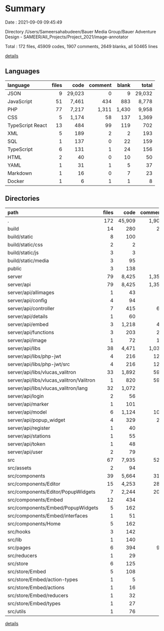 # Summary

Date : 2021-09-09 09:45:49

Directory /Users/Sameersahabudeen/Bauer Media Group/Bauer Adventure Design - SAMEER/All_Projects/Project_2021/image-annotator

Total : 172 files,  45909 codes, 1907 comments, 2649 blanks, all 50465 lines

[details](details.md)

## Languages
| language | files | code | comment | blank | total |
| :--- | ---: | ---: | ---: | ---: | ---: |
| JSON | 9 | 29,023 | 0 | 9 | 29,032 |
| JavaScript | 51 | 7,461 | 434 | 883 | 8,778 |
| PHP | 77 | 7,217 | 1,311 | 1,430 | 9,958 |
| CSS | 5 | 1,174 | 58 | 137 | 1,369 |
| TypeScript React | 13 | 484 | 99 | 119 | 702 |
| XML | 5 | 189 | 2 | 2 | 193 |
| SQL | 1 | 137 | 0 | 22 | 159 |
| TypeScript | 6 | 131 | 1 | 24 | 156 |
| HTML | 2 | 40 | 0 | 10 | 50 |
| YAML | 1 | 31 | 1 | 5 | 37 |
| Markdown | 1 | 16 | 0 | 7 | 23 |
| Docker | 1 | 6 | 1 | 1 | 8 |

## Directories
| path | files | code | comment | blank | total |
| :--- | ---: | ---: | ---: | ---: | ---: |
| . | 172 | 45,909 | 1,907 | 2,649 | 50,465 |
| build | 14 | 280 | 23 | 14 | 317 |
| build/static | 8 | 100 | 2 | 1 | 103 |
| build/static/css | 2 | 2 | 0 | 0 | 2 |
| build/static/js | 3 | 3 | 1 | 0 | 4 |
| build/static/media | 3 | 95 | 1 | 1 | 97 |
| public | 3 | 138 | 4 | 15 | 157 |
| server | 79 | 8,425 | 1,351 | 1,634 | 11,410 |
| server/api | 79 | 8,425 | 1,351 | 1,634 | 11,410 |
| server/api/allimages | 1 | 43 | 2 | 8 | 53 |
| server/api/config | 4 | 94 | 8 | 29 | 131 |
| server/api/controller | 7 | 415 | 62 | 108 | 585 |
| server/api/details | 1 | 60 | 2 | 11 | 73 |
| server/api/embed | 3 | 1,218 | 40 | 207 | 1,465 |
| server/api/functions | 3 | 203 | 26 | 29 | 258 |
| server/api/image | 1 | 72 | 12 | 9 | 93 |
| server/api/libs | 38 | 4,471 | 1,037 | 860 | 6,368 |
| server/api/libs/php-jwt | 4 | 216 | 120 | 27 | 363 |
| server/api/libs/php-jwt/src | 4 | 216 | 120 | 27 | 363 |
| server/api/libs/vlucas_valitron | 33 | 1,892 | 597 | 221 | 2,710 |
| server/api/libs/vlucas_valitron/Valitron | 1 | 820 | 596 | 161 | 1,577 |
| server/api/libs/vlucas_valitron/lang | 32 | 1,072 | 1 | 60 | 1,133 |
| server/api/login | 2 | 56 | 9 | 15 | 80 |
| server/api/marker | 1 | 101 | 2 | 10 | 113 |
| server/api/model | 6 | 1,124 | 101 | 254 | 1,479 |
| server/api/popup_widget | 4 | 329 | 28 | 45 | 402 |
| server/api/register | 1 | 40 | 6 | 7 | 53 |
| server/api/stations | 1 | 55 | 3 | 9 | 67 |
| server/api/token | 1 | 48 | 2 | 12 | 62 |
| server/api/user | 2 | 79 | 3 | 8 | 90 |
| src | 67 | 7,935 | 527 | 946 | 9,408 |
| src/assets | 2 | 94 | 1 | 1 | 96 |
| src/components | 39 | 5,664 | 317 | 600 | 6,581 |
| src/components/Editor | 15 | 4,253 | 284 | 389 | 4,926 |
| src/components/Editor/PopupWidgets | 7 | 2,244 | 205 | 153 | 2,602 |
| src/components/Embed | 12 | 434 | 1 | 94 | 529 |
| src/components/Embed/PopupWidgets | 5 | 162 | 0 | 36 | 198 |
| src/components/Embed/interfaces | 1 | 51 | 0 | 9 | 60 |
| src/components/Home | 5 | 162 | 0 | 21 | 183 |
| src/hooks | 3 | 142 | 0 | 32 | 174 |
| src/lib | 1 | 140 | 1 | 30 | 171 |
| src/pages | 6 | 394 | 99 | 71 | 564 |
| src/reducers | 1 | 29 | 2 | 4 | 35 |
| src/store | 6 | 125 | 0 | 25 | 150 |
| src/store/Embed | 5 | 108 | 0 | 20 | 128 |
| src/store/Embed/action-types | 1 | 5 | 0 | 0 | 5 |
| src/store/Embed/actions | 1 | 16 | 0 | 4 | 20 |
| src/store/Embed/reducers | 1 | 32 | 0 | 6 | 38 |
| src/store/Embed/types | 1 | 27 | 0 | 4 | 31 |
| src/utils | 1 | 76 | 3 | 17 | 96 |

[details](details.md)